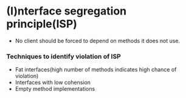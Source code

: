 # (I)nterface segregation principle(ISP)

- No client should be forced to depend on methods it does not use.

### Techniques to identify violation of ISP

- Fat interfaces(high number of methods indicates high chance of violation)
- Interfaces with low cohension
- Empty method implementations

